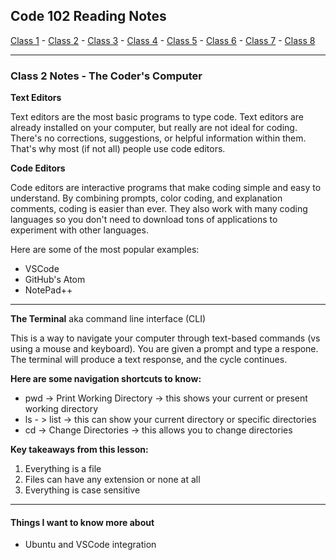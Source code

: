 ## Code 102 Reading Notes

[Class 1](https://melanie-johnston.github.io/reading-notes/102/class1) -
[Class 2](https://melanie-johnston.github.io/reading-notes/102/class2) -
[Class 3](https://melanie-johnston.github.io/reading-notes/102/class3) -
[Class 4](https://melanie-johnston.github.io/reading-notes/102/class4) -
[Class 5](https://melanie-johnston.github.io/reading-notes/102/class5) -
[Class 6](https://melanie-johnston.github.io/reading-notes/102/class6) -
[Class 7](https://melanie-johnston.github.io/reading-notes/102/class7) -
[Class 8](https://melanie-johnston.github.io/reading-notes/102/class8)


---

### Class 2 Notes - The Coder's Computer

**Text Editors**

Text editors are the most basic programs to type code. Text editors are already installed on your computer, but really are not ideal for coding. There's no corrections, suggestions, or helpful information within them. That's why most (if not all) people use code editors.

**Code Editors**

Code editors are interactive programs that make coding simple and easy to understand. By combining prompts, color coding, and explanation comments, coding is easier than ever. They also work with many coding languages so you don't need to download tons of applications to experiment with other languages.

Here are some of the most popular examples:

- VSCode
- GitHub's Atom
- NotePad++

---
**The Terminal** aka command line interface (CLI)

This is a way to navigate your computer through text-based commands (vs using a mouse and keyboard). You are given a prompt and type a respone. The terminal will produce a text response, and the cycle continues.

**Here are some navigation shortcuts to know:**

- pwd -> Print Working Directory -> this shows your current or present working directory
- ls - > list -> this can show your current directory or specific directories
- cd -> Change Directories -> this allows you to change directories

**Key takeaways from this lesson:**

1. Everything is a file
2. Files can have any extension or none at all
3. Everything is case sensitive

---

#### Things I want to know more about

- Ubuntu and VSCode integration
